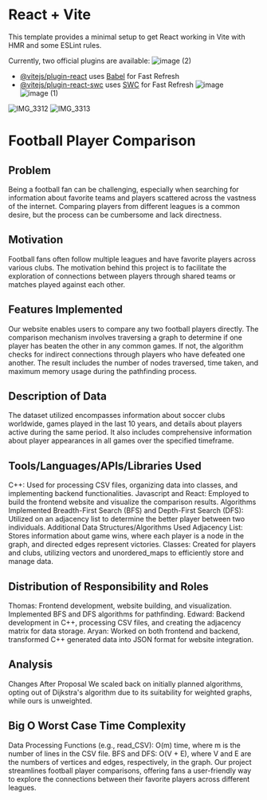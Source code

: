 # React + Vite

This template provides a minimal setup to get React working in Vite with HMR and some ESLint rules.

Currently, two official plugins are available:
![image (2)](https://github.com/ThomasOli/SoccerApp/assets/51518411/01e74046-7a34-48a7-8c53-41dd9e11b88c)
- [@vitejs/plugin-react](https://github.com/vitejs/vite-plugin-react/blob/main/packages/plugin-react/README.md) uses [Babel](https://babeljs.io/) for Fast Refresh
- [@vitejs/plugin-react-swc](https://github.com/vitejs/vite-plugin-react-swc) uses [SWC](https://swc.rs/) for Fast Refresh
![image](https://github.com/ThomasOli/SoccerApp/assets/51518411/2cfaa8d8-9947-4283-9a89-b07d3dee0499)
![image (1)](https://github.com/ThomasOli/SoccerApp/assets/51518411/bdb35d26-4431-4330-8c75-ba859c020ebf)

![IMG_3312](https://github.com/ThomasOli/SoccerApp/assets/51518411/5377e8a1-ec2c-4b8c-ad3a-ca7acc36ac5e)
![IMG_3313](https://github.com/ThomasOli/SoccerApp/assets/51518411/8e78a41f-5dcd-495a-bb06-26efe1a8e3a9)

# Football Player Comparison
## Problem
Being a football fan can be challenging, especially when searching for information about favorite teams and players scattered across the vastness of the internet. Comparing players from different leagues is a common desire, but the process can be cumbersome and lack directness.

## Motivation
Football fans often follow multiple leagues and have favorite players across various clubs. The motivation behind this project is to facilitate the exploration of connections between players through shared teams or matches played against each other.

## Features Implemented
Our website enables users to compare any two football players directly. The comparison mechanism involves traversing a graph to determine if one player has beaten the other in any common games. If not, the algorithm checks for indirect connections through players who have defeated one another. The result includes the number of nodes traversed, time taken, and maximum memory usage during the pathfinding process.

## Description of Data
The dataset utilized encompasses information about soccer clubs worldwide, games played in the last 10 years, and details about players active during the same period. It also includes comprehensive information about player appearances in all games over the specified timeframe.

## Tools/Languages/APIs/Libraries Used
C++: Used for processing CSV files, organizing data into classes, and implementing backend functionalities.
Javascript and React: Employed to build the frontend website and visualize the comparison results.
Algorithms Implemented
Breadth-First Search (BFS) and Depth-First Search (DFS): Utilized on an adjacency list to determine the better player between two individuals.
Additional Data Structures/Algorithms Used
Adjacency List: Stores information about game wins, where each player is a node in the graph, and directed edges represent victories.
Classes: Created for players and clubs, utilizing vectors and unordered_maps to efficiently store and manage data.

## Distribution of Responsibility and Roles
Thomas: Frontend development, website building, and visualization. Implemented BFS and DFS algorithms for pathfinding.
Edward: Backend development in C++, processing CSV files, and creating the adjacency matrix for data storage.
Aryan: Worked on both frontend and backend, transformed C++ generated data into JSON format for website integration.

## Analysis
Changes After Proposal
We scaled back on initially planned algorithms, opting out of Dijkstra's algorithm due to its suitability for weighted graphs, while ours is unweighted.

## Big O Worst Case Time Complexity
Data Processing Functions (e.g., read_CSV): O(m) time, where m is the number of lines in the CSV file.
BFS and DFS: O(V + E), where V and E are the numbers of vertices and edges, respectively, in the graph.
Our project streamlines football player comparisons, offering fans a user-friendly way to explore the connections between their favorite players across different leagues.
